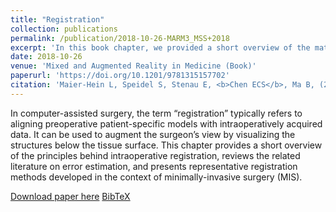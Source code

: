```yaml
---
title: "Registration"
collection: publications
permalink: /publication/2018-10-26-MARM3_MSS+2018
excerpt: 'In this book chapter, we provided a short overview of the mathematical principles behind registration.'
date: 2018-10-26
venue: 'Mixed and Augmented Reality in Medicine (Book)'
paperurl: 'https://doi.org/10.1201/9781315157702'
citation: 'Maier-Hein L, Speidel S, Stenau E, <b>Chen ECS</b>, Ma B, (2018). "Registration"; in T.M. Peters, C.A. Linte, Z. Yaniv, & J. Williams (Eds.) <i>Mixed and Augmented Reality in Medicine</i>, 1st ed. Chap. 3, pp. 29–46.'
---
```


In computer-assisted surgery, the term “registration” typically refers to aligning preoperative patient-specific models with intraoperatively acquired data. It can be used to augment the surgeon’s view by visualizing the structures below the tissue surface. This chapter provides a short overview of the principles behind intraoperative registration, reviews the related literature on error estimation, and presents representative registration methods developed in the context of minimally-invasive surgery (MIS).

[Download paper here](https://doi.org/10.1201/9781315157702) [BibTeX](./../files/bibtex/MSS+2018.bib)